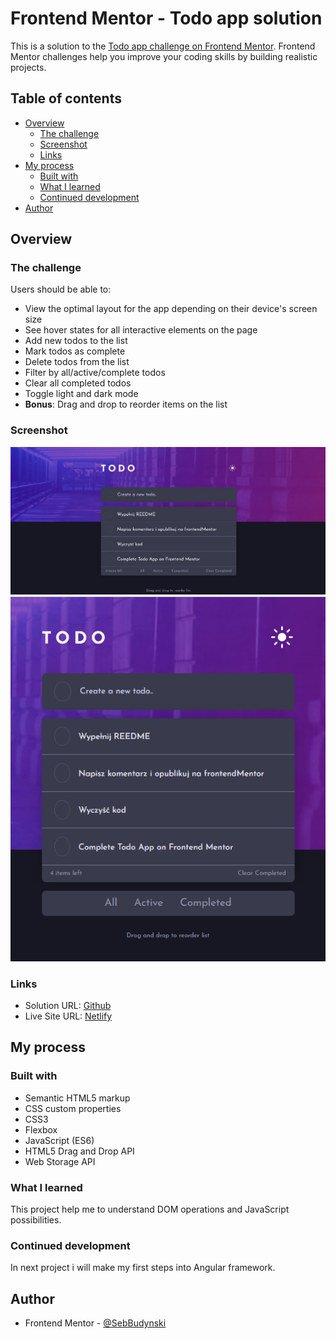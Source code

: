 # Frontend Mentor - Todo app solution

This is a solution to the [Todo app challenge on Frontend Mentor](https://www.frontendmentor.io/challenges/todo-app-Su1_KokOW). Frontend Mentor challenges help you improve your coding skills by building realistic projects.

## Table of contents

- [Overview](#overview)
  - [The challenge](#the-challenge)
  - [Screenshot](#screenshot)
  - [Links](#links)
- [My process](#my-process)
  - [Built with](#built-with)
  - [What I learned](#what-i-learned)
  - [Continued development](#continued-development)
- [Author](#author)

## Overview

### The challenge

Users should be able to:

- View the optimal layout for the app depending on their device's screen size
- See hover states for all interactive elements on the page
- Add new todos to the list
- Mark todos as complete
- Delete todos from the list
- Filter by all/active/complete todos
- Clear all completed todos
- Toggle light and dark mode
- **Bonus**: Drag and drop to reorder items on the list

### Screenshot

![Screenshot of desktop view](./images/Desktop.jpg)
![Screenshot of mobile view](./images/Mobile.jpg)

### Links

- Solution URL: [Github](https://github.com/SebBudynski/todo-app)
- Live Site URL: [Netlify](https://todo-app-sebastian.netlify.app/)

## My process

### Built with

- Semantic HTML5 markup
- CSS custom properties
- CSS3
- Flexbox
- JavaScript (ES6)
- HTML5 Drag and Drop API
- Web Storage API

### What I learned

This project help me to understand DOM operations and JavaScript possibilities.

### Continued development

In next project i will make my first steps into Angular framework.

## Author

- Frontend Mentor - [@SebBudynski](https://www.frontendmentor.io/profile/SebBudynski)
